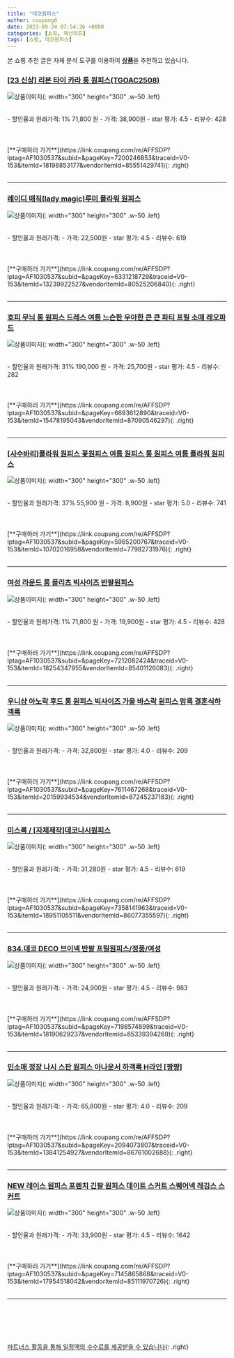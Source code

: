 ```yaml
---
title: "데코원피스"
author: coupang6
date: 2023-09-24 07:54:36 +0800
categories: [쇼핑, 패션의류]
tags: [쇼핑, 데코원피스]
---
```


본 쇼핑 추천 글은 자체 분석 도구를 이용하여 [**상품**](https://link.coupang.com/a/bao1ui)을 추천하고 있습니다.

### [[23 신상] 리본 타이 카라 롱 원피스(TGOAC2508)](https://link.coupang.com/re/AFFSDP?lptag=AF1030537&subid=&pageKey=7200246853&traceid=V0-153&itemId=18198853177&vendorItemId=85551429741)

![상품이미지](https://thumbnail10.coupangcdn.com/thumbnails/remote/230x230ex/image/vendor_inventory/fbf7/d36297dd0aaea6835a397e566206f701565015a8c1bf2462cc4dbfb2751f.jpg){: width="300" height="300" .w-50 .left}


<br>
- 할인율과 원래가격: 1%  71,800   원
- 가격: 38,900원
- star 평가: 4.5
- 리뷰수: 428
<br>
<br>
<br>
<br>
[**구매하러 가기**](https://link.coupang.com/re/AFFSDP?lptag=AF1030537&subid=&pageKey=7200246853&traceid=V0-153&itemId=18198853177&vendorItemId=85551429741){: .right}
<br>
<br>

---

### [레이디 매직(lady magic)루미 플라워 원피스](https://link.coupang.com/re/AFFSDP?lptag=AF1030537&subid=&pageKey=6331218729&traceid=V0-153&itemId=13239922527&vendorItemId=80525206840)

![상품이미지](https://thumbnail6.coupangcdn.com/thumbnails/remote/230x230ex/image/vendor_inventory/be26/4f84c82d073415bc4039e08f484d8351b1348d96e7c66e384cbb3344a896.jpg){: width="300" height="300" .w-50 .left}


<br>
- 할인율과 원래가격: 
- 가격: 22,500원
- star 평가: 4.5
- 리뷰수: 619
<br>
<br>
<br>
<br>
[**구매하러 가기**](https://link.coupang.com/re/AFFSDP?lptag=AF1030537&subid=&pageKey=6331218729&traceid=V0-153&itemId=13239922527&vendorItemId=80525206840){: .right}
<br>
<br>

---

### [호피 무늬 롱 원피스 드레스 여름 느슨한 우아한 큰 큰 파티 프릴 소매 레오파드](https://link.coupang.com/re/AFFSDP?lptag=AF1030537&subid=&pageKey=6693612890&traceid=V0-153&itemId=15478195043&vendorItemId=87090546297)

![상품이미지](https://thumbnail6.coupangcdn.com/thumbnails/remote/230x230ex/image/vendor_inventory/02e4/58247b605ad4f44c0f48f9b59c44d878ccfaebab8c23ce674aa9308e77b9.png){: width="300" height="300" .w-50 .left}


<br>
- 할인율과 원래가격: 31%  190,000   원
- 가격: 25,700원
- star 평가: 4.5
- 리뷰수: 282
<br>
<br>
<br>
<br>
[**구매하러 가기**](https://link.coupang.com/re/AFFSDP?lptag=AF1030537&subid=&pageKey=6693612890&traceid=V0-153&itemId=15478195043&vendorItemId=87090546297){: .right}
<br>
<br>

---

### [[사수바리]플라워 원피스 꽃원피스 여름 원피스 롱 원피스 여름 플라워 원피스](https://link.coupang.com/re/AFFSDP?lptag=AF1030537&subid=&pageKey=5965200767&traceid=V0-153&itemId=10702016958&vendorItemId=77982731976)

![상품이미지](https://thumbnail10.coupangcdn.com/thumbnails/remote/230x230ex/image/vendor_inventory/dc80/fb5ca8f192749868ec73f0f391984ee70930c813545ec867f2c4fa56c038.jpg){: width="300" height="300" .w-50 .left}


<br>
- 할인율과 원래가격: 37%  55,900   원
- 가격: 8,900원
- star 평가: 5.0
- 리뷰수: 741
<br>
<br>
<br>
<br>
[**구매하러 가기**](https://link.coupang.com/re/AFFSDP?lptag=AF1030537&subid=&pageKey=5965200767&traceid=V0-153&itemId=10702016958&vendorItemId=77982731976){: .right}
<br>
<br>

---

### [여성 라운드 롱 플리츠 빅사이즈 반팔원피스](https://link.coupang.com/re/AFFSDP?lptag=AF1030537&subid=&pageKey=7212082424&traceid=V0-153&itemId=18254347955&vendorItemId=85401126083)

![상품이미지](https://thumbnail6.coupangcdn.com/thumbnails/remote/230x230ex/image/vendor_inventory/439f/fd714d8b04c4d12926f3f4915680c01c80fcad19fea708f70c375195d11a.JPG){: width="300" height="300" .w-50 .left}


<br>
- 할인율과 원래가격: 1%  71,800   원
- 가격: 19,900원
- star 평가: 4.5
- 리뷰수: 428
<br>
<br>
<br>
<br>
[**구매하러 가기**](https://link.coupang.com/re/AFFSDP?lptag=AF1030537&subid=&pageKey=7212082424&traceid=V0-153&itemId=18254347955&vendorItemId=85401126083){: .right}
<br>
<br>

---

### [우니샵 아노락 후드 롱 원피스 빅사이즈 가을 바스락 원피스 맘룩 결혼식하객룩](https://link.coupang.com/re/AFFSDP?lptag=AF1030537&subid=&pageKey=7611467268&traceid=V0-153&itemId=20159934534&vendorItemId=87245237183)

![상품이미지](https://thumbnail10.coupangcdn.com/thumbnails/remote/230x230ex/image/vendor_inventory/c1fc/96a28b7c63edd9793538a523e450c9d3555ee2c635948bba323f1be2022a.jpg){: width="300" height="300" .w-50 .left}


<br>
- 할인율과 원래가격: 
- 가격: 32,800원
- star 평가: 4.0
- 리뷰수: 209
<br>
<br>
<br>
<br>
[**구매하러 가기**](https://link.coupang.com/re/AFFSDP?lptag=AF1030537&subid=&pageKey=7611467268&traceid=V0-153&itemId=20159934534&vendorItemId=87245237183){: .right}
<br>
<br>

---

### [미스룩 / [자체제작]데코나시원피스](https://link.coupang.com/re/AFFSDP?lptag=AF1030537&subid=&pageKey=7358141963&traceid=V0-153&itemId=18951105511&vendorItemId=86077355597)

![상품이미지](https://thumbnail9.coupangcdn.com/thumbnails/remote/230x230ex/image/vendor_inventory/ef57/ce8c0bd1fa20395815c9c835a5db55685ecf961dcefc482606342e47b4d2.jpg){: width="300" height="300" .w-50 .left}


<br>
- 할인율과 원래가격: 
- 가격: 31,280원
- star 평가: 4.5
- 리뷰수: 619
<br>
<br>
<br>
<br>
[**구매하러 가기**](https://link.coupang.com/re/AFFSDP?lptag=AF1030537&subid=&pageKey=7358141963&traceid=V0-153&itemId=18951105511&vendorItemId=86077355597){: .right}
<br>
<br>

---

### [834.데코 DECO 브이넥 반팔 프릴원피스/정품/여성](https://link.coupang.com/re/AFFSDP?lptag=AF1030537&subid=&pageKey=7198574899&traceid=V0-153&itemId=18190629237&vendorItemId=85339394269)

![상품이미지](https://thumbnail8.coupangcdn.com/thumbnails/remote/230x230ex/image/vendor_inventory/3730/a6d2e35d9c42485f55b2845389ef56c86b1f0ee359b756b072ea7c5e8fc5.jpg){: width="300" height="300" .w-50 .left}


<br>
- 할인율과 원래가격: 
- 가격: 24,900원
- star 평가: 4.5
- 리뷰수: 983
<br>
<br>
<br>
<br>
[**구매하러 가기**](https://link.coupang.com/re/AFFSDP?lptag=AF1030537&subid=&pageKey=7198574899&traceid=V0-153&itemId=18190629237&vendorItemId=85339394269){: .right}
<br>
<br>

---

### [민소매 정장 나시 스판 원피스 아나운서 하객룩 H라인 [짱짱]](https://link.coupang.com/re/AFFSDP?lptag=AF1030537&subid=&pageKey=2094073807&traceid=V0-153&itemId=13841254927&vendorItemId=86761002688)

![상품이미지](https://thumbnail9.coupangcdn.com/thumbnails/remote/230x230ex/image/vendor_inventory/b29f/2b011220f619b40ce9fe0706973c7b7cc3a4073cb2bafc13a5f88291cbd2.jpg){: width="300" height="300" .w-50 .left}


<br>
- 할인율과 원래가격: 
- 가격: 65,800원
- star 평가: 4.0
- 리뷰수: 209
<br>
<br>
<br>
<br>
[**구매하러 가기**](https://link.coupang.com/re/AFFSDP?lptag=AF1030537&subid=&pageKey=2094073807&traceid=V0-153&itemId=13841254927&vendorItemId=86761002688){: .right}
<br>
<br>

---

### [NEW 레이스 원피스 프렌치 긴팔 원피스 데이트 스커트 스퀘어넥 레깅스 스커트](https://link.coupang.com/re/AFFSDP?lptag=AF1030537&subid=&pageKey=7145865868&traceid=V0-153&itemId=17954518042&vendorItemId=85111970726)

![상품이미지](https://thumbnail8.coupangcdn.com/thumbnails/remote/230x230ex/image/vendor_inventory/f57b/24ab51ebf233c71423d3c4b6c60dc8c7fa4d801fe350d57fee66cb21ec93.jpg){: width="300" height="300" .w-50 .left}


<br>
- 할인율과 원래가격: 
- 가격: 33,900원
- star 평가: 4.5
- 리뷰수: 1642
<br>
<br>
<br>
<br>
[**구매하러 가기**](https://link.coupang.com/re/AFFSDP?lptag=AF1030537&subid=&pageKey=7145865868&traceid=V0-153&itemId=17954518042&vendorItemId=85111970726){: .right}
<br>
<br>

---
<br><br><br><br><br> [파트너스 활동을 통해 일정액의 수수료를 제공받을 수 있습니다](https://link.coupang.com/a/bao1ui){: .right}